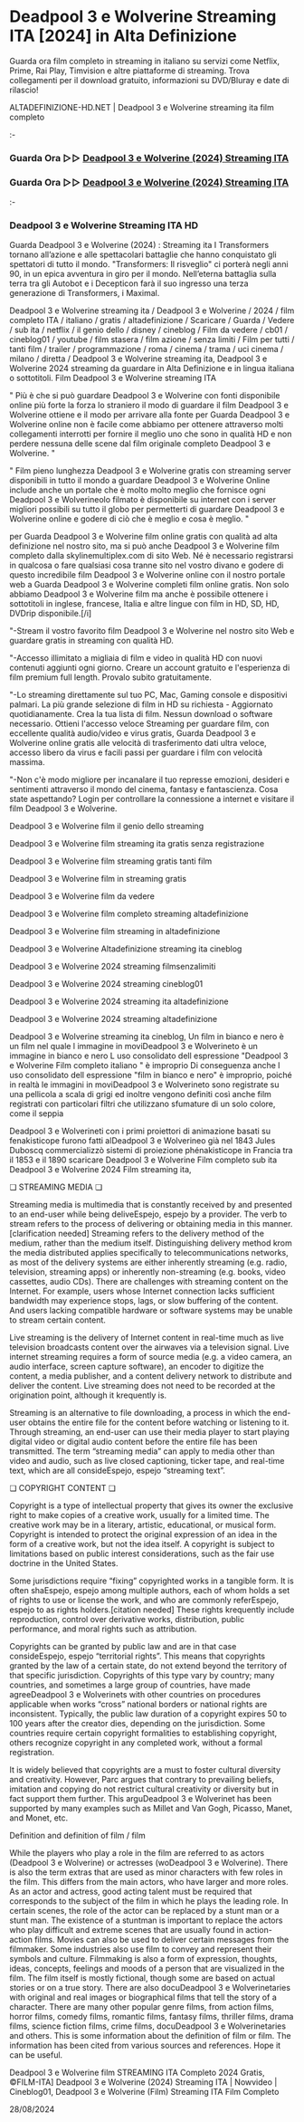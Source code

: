# Deadpool 3 e Wolverine Streaming ITA [2024] in Alta Definizione

Guarda ora film completo in streaming in italiano su servizi come Netflix, Prime, Rai Play, Timvision e altre piattaforme di streaming. Trova collegamenti per il download gratuito, informazioni su DVD/Bluray e date di rilascio!

ALTADEFINIZIONE-HD.NET | Deadpool 3 e Wolverine streaming ita film completo

:-

### Guarda Ora ▷▷ [Deadpool 3 e Wolverine (2024) Streaming ITA](https://www.megavids.online/it/movie/533535/deadpool-wolverine?gisuu)

### Guarda Ora ▷▷ [Deadpool 3 e Wolverine (2024) Streaming ITA](https://www.megavids.online/it/movie/533535/deadpool-wolverine?gisuu)

:-

### Deadpool 3 e Wolverine Streaming ITA HD

Guarda Deadpool 3 e Wolverine (2024) : Streaming ita I Transformers tornano all’azione e alle spettacolari battaglie che hanno conquistato gli spettatori di tutto il mondo. "Transformers: Il risveglio" ci porterà negli anni 90, in un epica avventura in giro per il mondo. Nell’eterna battaglia sulla terra tra gli Autobot e i Decepticon farà il suo ingresso una terza generazione di Transformers, i Maximal.


Deadpool 3 e Wolverine streaming ita / Deadpool 3 e Wolverine / 2024 / film completo ITA / italiano / gratis / altadefinizione / Scaricare / Guarda / Vedere / sub ita / netflix / il genio dello / disney / cineblog / Film da vedere / cb01 / cineblog01 / youtube / film stasera / film azione / senza limiti / Film per tutti / tanti film / trailer / programmazione / roma / cinema / trama / uci cinema / milano / diretta / Deadpool 3 e Wolverine streaming ita, Deadpool 3 e Wolverine 2024 streaming da guardare in Alta Definizione e in lingua italiana o sottotitoli. Film Deadpool 3 e Wolverine streaming ITA


" Più è che si può guardare Deadpool 3 e Wolverine con fonti disponibile online più forte la forza lo straniero il modo di guardare il film Deadpool 3 e Wolverine ottiene e il modo per arrivare alla fonte per Guarda Deadpool 3 e Wolverine online non è facile come abbiamo per ottenere attraverso molti collegamenti interrotti per fornire il meglio uno che sono in qualità HD e non perdere nessuna delle scene dal film originale completo Deadpool 3 e Wolverine. "


" Film pieno lunghezza Deadpool 3 e Wolverine gratis con streaming server disponibili in tutto il mondo a guardare Deadpool 3 e Wolverine Online include anche un portale che è molto molto meglio che fornisce ogni Deadpool 3 e Wolverineolo filmato è disponibile su internet con i server migliori possibili su tutto il globo per permetterti di guardare Deadpool 3 e Wolverine online e godere di ciò che è meglio e cosa è meglio. "

per Guarda Deadpool 3 e Wolverine film online gratis con qualità ad alta definizione nel nostro sito, ma si può anche Deadpool 3 e Wolverine film completo dalla skylinemultiplex.com di sito Web. Né è necessario registrarsi in qualcosa o fare qualsiasi cosa tranne sito nel vostro divano e godere di questo incredibile film Deadpool 3 e Wolverine online con il nostro portale web a Guarda Deadpool 3 e Wolverine completi film online gratis. Non solo abbiamo Deadpool 3 e Wolverine film ma anche è possibile ottenere i sottotitoli in inglese, francese, Italia e altre lingue con film in HD, SD, HD, DVDrip disponibile.[/i]

"-Stream il vostro favorito film Deadpool 3 e Wolverine nel nostro sito Web e guardare gratis in streaming con qualità HD.

"-Accesso illimitato a migliaia di film e video in qualità HD con nuovi contenuti aggiunti ogni giorno. Creare un account gratuito e l'esperienza di film premium full length. Provalo subito gratuitamente.

"-Lo streaming direttamente sul tuo PC, Mac, Gaming console e dispositivi palmari. La più grande selezione di film in HD su richiesta - Aggiornato quotidianamente. Crea la tua lista di film. Nessun download o software necessario. Ottieni l'accesso veloce Streaming per guardare film, con eccellente qualità audio/video e virus gratis, Guarda Deadpool 3 e Wolverine online gratis alle velocità di trasferimento dati ultra veloce, accesso libero da virus e facili passi per guardare i film con velocità massima.

"-Non c'è modo migliore per incanalare il tuo represse emozioni, desideri e sentimenti attraverso il mondo del cinema, fantasy e fantascienza. Cosa state aspettando? Login per controllare la connessione a internet e visitare il film Deadpool 3 e Wolverine.


Deadpool 3 e Wolverine film il genio dello streaming


Deadpool 3 e Wolverine film streaming ita gratis senza registrazione


Deadpool 3 e Wolverine film streaming gratis tanti film


Deadpool 3 e Wolverine film in streaming gratis


Deadpool 3 e Wolverine film da vedere


Deadpool 3 e Wolverine film completo streaming altadefinizione


Deadpool 3 e Wolverine film streaming in altadefinizione


Deadpool 3 e Wolverine Altadefinizione streaming ita cineblog


Deadpool 3 e Wolverine 2024 streaming filmsenzalimiti


Deadpool 3 e Wolverine 2024 streaming cineblog01


Deadpool 3 e Wolverine 2024 streaming ita altadefinizione


Deadpool 3 e Wolverine 2024 streaming altadefinizione


Deadpool 3 e Wolverine streaming ita cineblog, Un film in bianco e nero è un film nel quale l immagine in moviDeadpool 3 e Wolverineto è un immagine in bianco e nero L uso consolidato dell espressione "Deadpool 3 e Wolverine Film completo italiano " è improprio Di conseguenza anche l uso consolidato dell espressione "film in bianco e nero" è improprio, poiché in realtà le immagini in moviDeadpool 3 e Wolverineto sono registrate su una pellicola a scala di grigi ed inoltre vengono definiti così anche film registrati con particolari filtri che utilizzano sfumature di un solo colore, come il seppia


Deadpool 3 e Wolverineti con i primi proiettori di animazione basati su fenakisticope furono fatti alDeadpool 3 e Wolverineo già nel 1843 Jules Duboscq commercializzò sistemi di proiezione phénakisticope in Francia tra il 1853 e il 1890 scaricare Deadpool 3 e Wolverine Film completo sub ita Deadpool 3 e Wolverine 2024 Film streaming ita,


❏ STREAMING MEDIA ❏

Streaming media is multimedia that is constantly received by and presented to an end-user while being deliveEspejo, espejo by a provider. The verb to stream refers to the process of delivering or obtaining media in this manner.[clarification needed] Streaming refers to the delivery method of the medium, rather than the medium itself. Distinguishing delivery method krom the media distributed applies specifically to telecommunications networks, as most of the delivery systems are either inherently streaming (e.g. radio, television, streaming apps) or inherently non-streaming (e.g. books, video cassettes, audio CDs). There are challenges with streaming content on the Internet. For example, users whose Internet connection lacks sufficient bandwidth may experience stops, lags, or slow buffering of the content. And users lacking compatible hardware or software systems may be unable to stream certain content.

Live streaming is the delivery of Internet content in real-time much as live television broadcasts content over the airwaves via a television signal. Live internet streaming requires a form of source media (e.g. a video camera, an audio interface, screen capture software), an encoder to digitize the content, a media publisher, and a content delivery network to distribute and deliver the content. Live streaming does not need to be recorded at the origination point, although it krequently is.

Streaming is an alternative to file downloading, a process in which the end-user obtains the entire file for the content before watching or listening to it. Through streaming, an end-user can use their media player to start playing digital video or digital audio content before the entire file has been transmitted. The term “streaming media” can apply to media other than video and audio, such as live closed captioning, ticker tape, and real-time text, which are all consideEspejo, espejo “streaming text”.


❏ COPYRIGHT CONTENT ❏

Copyright is a type of intellectual property that gives its owner the exclusive right to make copies of a creative work, usually for a limited time. The creative work may be in a literary, artistic, educational, or musical form. Copyright is intended to protect the original expression of an idea in the form of a creative work, but not the idea itself. A copyright is subject to limitations based on public interest considerations, such as the fair use doctrine in the United States.

Some jurisdictions require “fixing” copyrighted works in a tangible form. It is often shaEspejo, espejo among multiple authors, each of whom holds a set of rights to use or license the work, and who are commonly referEspejo, espejo to as rights holders.[citation needed] These rights krequently include reproduction, control over derivative works, distribution, public performance, and moral rights such as attribution.

Copyrights can be granted by public law and are in that case consideEspejo, espejo “territorial rights”. This means that copyrights granted by the law of a certain state, do not extend beyond the territory of that specific jurisdiction. Copyrights of this type vary by country; many countries, and sometimes a large group of countries, have made agreeDeadpool 3 e Wolverinets with other countries on procedures applicable when works “cross” national borders or national rights are inconsistent. Typically, the public law duration of a copyright expires 50 to 100 years after the creator dies, depending on the jurisdiction. Some countries require certain copyright formalities to establishing copyright, others recognize copyright in any completed work, without a formal registration.

It is widely believed that copyrights are a must to foster cultural diversity and creativity. However, Parc argues that contrary to prevailing beliefs, imitation and copying do not restrict cultural creativity or diversity but in fact support them further. This arguDeadpool 3 e Wolverinet has been supported by many examples such as Millet and Van Gogh, Picasso, Manet, and Monet, etc.

Definition and definition of film / film

While the players who play a role in the film are referred to as actors (Deadpool 3 e Wolverine) or actresses (woDeadpool 3 e Wolverine). There is also the term extras that are used as minor characters with few roles in the film. This differs from the main actors, who have larger and more roles. As an actor and actress, good acting talent must be required that corresponds to the subject of the film in which he plays the leading role. In certain scenes, the role of the actor can be replaced by a stunt man or a stunt man. The existence of a stuntman is important to replace the actors who play difficult and extreme scenes that are usually found in action-action films. Movies can also be used to deliver certain messages from the filmmaker. Some industries also use film to convey and represent their symbols and culture. Filmmaking is also a form of expression, thoughts, ideas, concepts, feelings and moods of a person that are visualized in the film. The film itself is mostly fictional, though some are based on actual stories or on a true story. There are also docuDeadpool 3 e Wolverinetaries with original and real images or biographical films that tell the story of a character. There are many other popular genre films, from action films, horror films, comedy films, romantic films, fantasy films, thriller films, drama films, science fiction films, crime films, docuDeadpool 3 e Wolverinetaries and others. This is some information about the definition of film or film. The information has been cited from various sources and references. Hope it can be useful.

Deadpool 3 e Wolverine film STREAMING ITA Completo 2024 Gratis, ©FILM-ITA] Deadpool 3 e Wolverine (2024) Streaming ITA | Nowvideo | Cineblog01, Deadpool 3 e Wolverine (Film) Streaming ITA Film Completo

28/08/2024  

